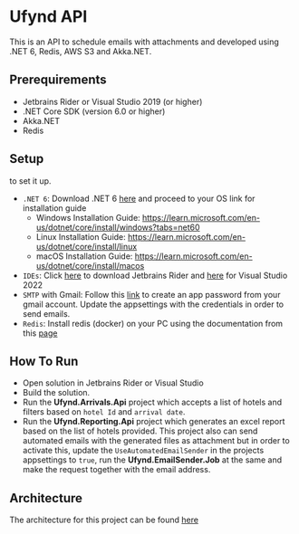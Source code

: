 # Ufynd API

This is an API to schedule emails with attachments and developed using .NET 6, Redis, AWS S3 and Akka.NET.

## Prerequirements
* Jetbrains Rider or Visual Studio 2019 (or higher)
* .NET Core SDK (version 6.0 or higher)
* Akka.NET
* Redis

## Setup
to set it up.
* `.NET 6`: Download .NET 6 [here](https://dotnet.microsoft.com/en-us/download/dotnet/6.0) and proceed to your OS link for installation guide
  * Windows Installation Guide: https://learn.microsoft.com/en-us/dotnet/core/install/windows?tabs=net60
  * Linux Installation Guide: https://learn.microsoft.com/en-us/dotnet/core/install/linux
  * macOS Installation Guide: https://learn.microsoft.com/en-us/dotnet/core/install/macos
* `IDEs`: Click [here](https://www.jetbrains.com/rider/download/) to download Jetbrains Rider and 
[here](https://visualstudio.microsoft.com/downloads/) for Visual Studio 2022
* `SMTP` with Gmail: Follow this [link](https://support.google.com/mail/answer/185833?hl=en-GB) to create an 
app password from your gmail account. Update the appsettings with the credentials in order to send emails.
* `Redis`: Install redis (docker) on your PC using the documentation from this [page](https://redis.io/docs/stack/get-started/install/docker/)

## How To Run
* Open solution in Jetbrains Rider or Visual Studio
* Build the solution.
* Run the <b>Ufynd.Arrivals.Api</b> project which accepts a list of hotels and filters based on `hotel Id` and `arrival date`.
* Run the <b>Ufynd.Reporting.Api</b> project which generates an excel report based on the list of hotels provided. This project also can
send automated emails with the generated files as attachment but in order to activate this, update the `UseAutomatedEmailSender` in the projects
appsettings to `true`, run the <b>Ufynd.EmailSender.Job</b> at the same and make the request together with the email address.

## Architecture
The architecture for this project can be found [here](https://drive.google.com/file/d/1GqKIqsU-jY5TmNGkLje2i1zgQ6x-Ri9J/view?usp=sharing)